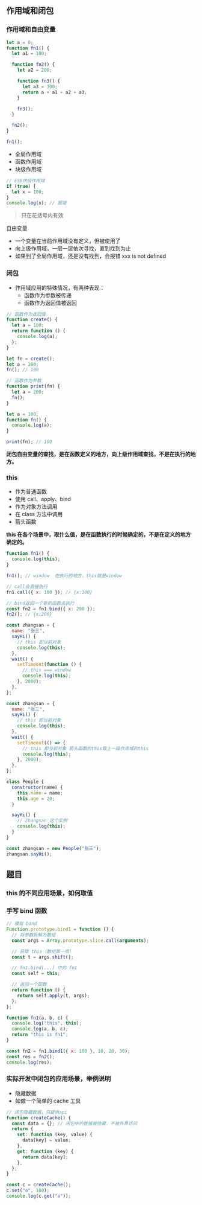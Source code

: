 ## 作用域和闭包

### 作用域和自由变量

```js
let a = 0;
function fn1() {
  let a1 = 100;

  function fn2() {
    let a2 = 200;

    function fn3() {
      let a3 = 300;
      return a + a1 + a2 + a3;
    }

    fn3();
  }

  fn2();
}

fn1();
```

- 全局作用域
- 函数作用域
- 块级作用域

```js
// ES6块级作用域
if (true) {
  let x = 100;
}
console.log(x); // 报错
```

> 只在花括号内有效

自由变量

- 一个变量在当前作用域没有定义，但被使用了
- 向上级作用域，一层一层依次寻找，直到找到为止
- 如果到了全局作用域，还是没有找到，会报错 xxx is not defined

### 闭包

- 作用域应用的特殊情况，有两种表现：
  - 函数作为参数被传递
  - 函数作为返回值被返回

```js
// 函数作为返回值
function create() {
  let a = 100;
  return function () {
    console.log(a);
  };
}

let fn = create();
let a = 200;
fn(); // 100

// 函数作为参数
function print(fn) {
  let a = 200;
  fn();
}

let a = 100;
function fn() {
  console.log(a);
}

print(fn); // 100
```

**闭包自由变量的查找，是在函数定义的地方，向上级作用域查找，不是在执行的地方。**

### this

- 作为普通函数
- 使用 call、apply、bind
- 作为对象方法调用
- 在 class 方法中调用
- 箭头函数

**this 在各个场景中，取什么值，是在函数执行的时候确定的，不是在定义的地方确定的。**

```js
function fn1() {
  console.log(this);
}

fn1(); // window  在执行的地方，this就是window

// call会直接执行
fn1.call({ x: 100 }); // {x:100}

// bind返回一个新的函数去执行
const fn2 = fn1.bind({ x: 200 });
fn2(); // {x:200}

const zhangsan = {
  name: "张三",
  sayHi() {
    // this 即当前对象
    console.log(this);
  },
  wait() {
    setTimeout(function () {
      // this === window
      console.log(this);
    }, 2000);
  },
};

const zhangsan = {
  name: "张三",
  sayHi() {
    // this 即当前对象
    console.log(this);
  },
  wait() {
    setTimeout(() => {
      // this 即当前对象 箭头函数的this取上一级作用域的this
      console.log(this);
    }, 2000);
  },
};

class People {
  constructor(name) {
    this.name = name;
    this.age = 20;
  }

  sayHi() {
    // Zhangsan 这个实例
    console.log(this);
  }
}

const zhangsan = new People("张三");
zhangsan.sayHi();
```

## 题目

### this 的不同应用场景，如何取值

### 手写 bind 函数

```js
// 模拟 bind
Function.prototype.bind1 = function () {
  // 将参数拆解为数组
  const args = Array.prototype.slice.call(arguments);

  // 获取 this（数组第一项）
  const t = args.shift();

  // fn1.bind(...) 中的 fn1
  const self = this;

  // 返回一个函数
  return function () {
    return self.apply(t, args);
  };
};

function fn1(a, b, c) {
  console.log("this", this);
  console.log(a, b, c);
  return "this is fn1";
}

const fn2 = fn1.bind1({ x: 100 }, 10, 20, 30);
const res = fn2();
console.log(res);
```

### 实际开发中闭包的应用场景，举例说明

- 隐藏数据
- 如做一个简单的 cache 工具

```js
// 闭包隐藏数据，只提供api
function createCache() {
  const data = {}; // 闭包中的数据被隐藏，不被外界访问
  return {
    set: function (key, value) {
      data[key] = value;
    },
    get: function (key) {
      return data[key];
    },
  };
}

const c = createCache();
c.set("a", 100);
console.log(c.get("a"));
```
